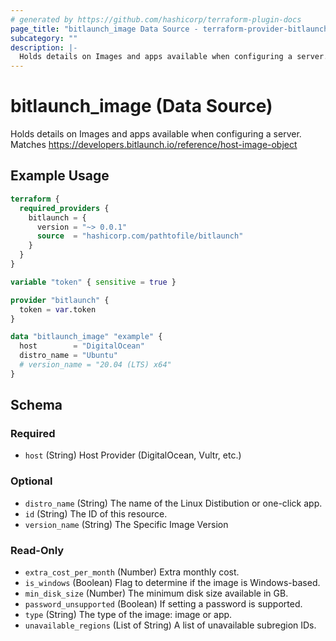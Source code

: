 ```yaml
---
# generated by https://github.com/hashicorp/terraform-plugin-docs
page_title: "bitlaunch_image Data Source - terraform-provider-bitlaunch"
subcategory: ""
description: |-
  Holds details on Images and apps available when configuring a server. Matches https://developers.bitlaunch.io/reference/host-image-object
---
```


# bitlaunch_image (Data Source)

Holds details on Images and apps available when configuring a server. Matches https://developers.bitlaunch.io/reference/host-image-object

## Example Usage

```terraform
terraform {
  required_providers {
    bitlaunch = {
      version = "~> 0.0.1"
      source  = "hashicorp.com/pathtofile/bitlaunch"
    }
  }
}

variable "token" { sensitive = true }

provider "bitlaunch" {
  token = var.token
}

data "bitlaunch_image" "example" {
  host        = "DigitalOcean"
  distro_name = "Ubuntu"
  # version_name = "20.04 (LTS) x64"
}
```

<!-- schema generated by tfplugindocs -->
## Schema

### Required

- `host` (String) Host Provider (DigitalOcean, Vultr, etc.)

### Optional

- `distro_name` (String) The name of the Linux Distibution or one-click app.
- `id` (String) The ID of this resource.
- `version_name` (String) The Specific Image Version

### Read-Only

- `extra_cost_per_month` (Number) Extra monthly cost.
- `is_windows` (Boolean) Flag to determine if the image is Windows-based.
- `min_disk_size` (Number) The minimum disk size available in GB.
- `password_unsupported` (Boolean) If setting a password is supported.
- `type` (String) The type of the image: image or app.
- `unavailable_regions` (List of String) A list of unavailable subregion IDs.


